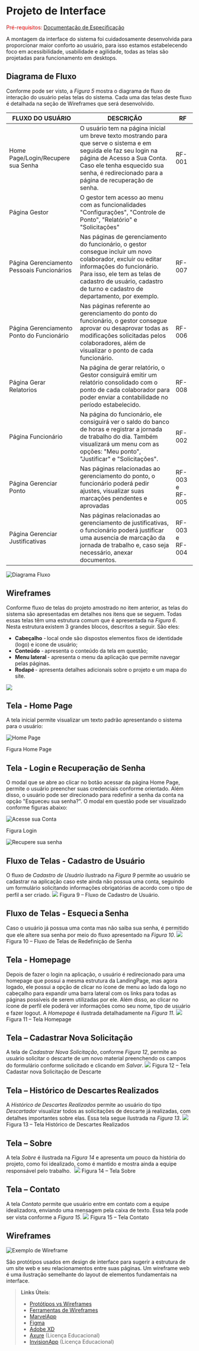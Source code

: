 
# Projeto de Interface

<span style="color:red">Pré-requisitos: <a href="2-Especificação do Projeto.md"> Documentação de Especificação</a></span>

A montagem da interface do sistema foi cuidadosamente desenvolvida para proporcionar maior conforto ao usuário, para isso estamos estabelecendo foco em acessibilidade, usabilidade e agilidade, todas as telas são projetadas para funcionamento em desktops.

## Diagrama de Fluxo

Conforme pode ser visto, a *Figura 5* mostra o diagrama de fluxo de interação do usuário pelas telas do sistema. Cada uma das telas deste fluxo é detalhada na seção de Wireframes que será desenvolvido. 

|FLUXO DO USUÁRIO| DESCRIÇÃO | RF |
|--|-------------------------------------------------------|-------------------------------|
|Home Page/Login/Recupere sua Senha | O usuário tem na página inicial um breve texto mostrando para que serve o sistema e em seguida ele faz seu login na página de Acesso a Sua Conta. Caso ele tenha esquecido sua senha, é redirecionado para a página de recuperação de senha. | RF-001 |
|Página Gestor | O gestor tem acesso ao menu com as funcionalidades "Configurações", "Controle de Ponto", "Relatório" e "Solicitações"|  |
|Página Gerenciamento Pessoais Funcionários|  Nas páginas de gerenciamento do funcionário, o gestor consegue incluir um novo colaborador, excluir ou editar informações do funcionário. Para isso, ele tem as telas de cadastro de usuário, cadastro de turno e cadastro de departamento, por exemplo. | RF-007 |
|Página Gerenciamento Ponto do Funcionário| Nas páginas referente ao gerenciamento do ponto do funcionário, o gestor consegue aprovar ou desaprovar todas as modificações solicitadas pelos colaboradores, além de visualizar o ponto de cada funcionário.  | RF-006 |
|Página Gerar Relatorios | Na página de gerar relatório, o Gestor consiguirá emitir um relatório consolidado com o ponto de cada colaborador para poder enviar a contabilidade no período estabelecido.  | RF-008|
|Página Funcionário | Na página do funcionário, ele consiguirá ver o saldo do banco de horas e registrar a jornada de trabalho do dia. Também visualizará um menu com as opções: "Meu ponto", "Justificar" e "Solicitações". | RF-002 |
|Página Gerenciar Ponto| Nas páginas relacionadas ao gerenciamento do ponto, o funcionário poderá pedir ajustes, visualizar suas marcações pendentes e aprovadas | RF-003 e RF-005 |
|Página Gerenciar Justificativas | Nas páginas relacionadas ao gerenciamento de justificativas, o funcionário poderá justificar uma ausencia de marcação da jornada de trabalho e, caso seja necessário, anexar documentos. | RF-003 e RF-004|


  ![Diagrama Fluxo](img/DiagramaFluxo.PNG)


## Wireframes

Conforme fluxo de telas do projeto amostrado no item anterior, as telas do sistema são apresentadas em detalhes nos itens que se seguem. Todas essas telas têm uma estrutura comum que é apresentada na *Figura 6*. Nesta estrutura existem 3 grandes blocos, descritos a seguir. São eles:
- **Cabeçalho** - local onde são dispostos elementos fixos de identidade (logo) e icone de usuário;   
- **Conteúdo** - apresenta o conteúdo da tela em questão;   
- **Menu lateral** - apresenta o menu da aplicação que permite navegar pelas páginas.
- **Rodapé** - apresenta detalhes adicionais sobre o projeto e um mapa do site.

![](https://github.com/ICEI-PUC-Minas-PMV-ADS/pmv-ads-2021-2-e2-proj-int-t2-descarte-sustentavel/blob/main/docs/img/Padrao.png)
 

## Tela - Home Page
A tela inicial permite visualizar um texto padrão apresentando o sistema para o usuário:

![Home Page](img/AcesseSuaConta.PNG)

Figura Home Page

## Tela - Login e Recuperação de Senha
O modal que se abre ao clicar no botão acessar da página Home Page, permite o usuário preencher suas credenciais conforme orientado. Além disso, o usuário pode ser direcionado para redefinir a senha da conta na opção "Esqueceu sua senha?". O modal em questão pode ser visualizado conforme figuras abaixo:

![Acesse sua Conta](img/AcesseSuaConta.PNG)

Figura Login

![Recupere sua senha](img/RecupereSenha.PNG)

## Fluxo de Telas - Cadastro de Usuário 
O fluxo de *Cadastro de Usuário* ilustrado na *Figura 9* permite ao usuário se cadastrar na aplicação caso este ainda não possua uma conta, seguindo um formulário solicitando informações obrigatórias de acordo com o tipo de perfil a ser criado.
![](https://github.com/ICEI-PUC-Minas-PMV-ADS/pmv-ads-2021-2-e2-proj-int-t2-descarte-sustentavel/blob/main/docs/img/Cadastro.png)
Figura 9 – Fluxo de Cadastro de Usuário. 

## Fluxo de Telas - Esqueci a Senha  
Caso o usuário já possua uma conta mas não saiba sua senha, é permitido que ele altere sua senha por meio do fluxo apresentado na *Figura 10*. 
![](https://github.com/ICEI-PUC-Minas-PMV-ADS/pmv-ads-2021-2-e2-proj-int-t2-descarte-sustentavel/blob/main/docs/img/Esqueci%20a%20Senha.png)
Figura 10 – Fluxo de Telas de Redefinição de Senha 

## Tela - Homepage 
Depois de fazer o login na aplicação, o usuário é redirecionado para uma homepage que possui a mesma estrutura da LandingPage, mas agora logado, ele possui a opção de clicar no ícone de menu ao lado da logo no cabeçalho para expandir uma barra lateral com os links para todas as páginas possíveis de serem utilizadas por ele. Além disso, ao clicar no ícone de perfil ele poderá ver informações como seu nome, tipo de usuário e fazer logout. A *Homepage* é ilustrada detalhadamente na *Figura 11*.
![](https://github.com/ICEI-PUC-Minas-PMV-ADS/pmv-ads-2021-2-e2-proj-int-t2-descarte-sustentavel/blob/main/docs/img/Homepage.png)
Figura 11 – Tela Homepage

## Tela – Cadastrar Nova Solicitação
A tela de *Cadastrar Nova Solicitação*, conforme *Figura 12*, permite ao usuário solicitar o descarte de um novo material preenchendo os campos do formulário conforme solicitado e clicando em *Salvar*.
![](https://github.com/ICEI-PUC-Minas-PMV-ADS/pmv-ads-2021-2-e2-proj-int-t2-descarte-sustentavel/blob/main/docs/img/SolicitacaoDescarte.png)
Figura 12 – Tela Cadastar nova Solicitação de Descarte

## Tela – Histórico de Descartes Realizados  
A *Histórico de Descartes Realizados* permite ao usuário do tipo *Descartador* visualizar todos as solicitações de descarte já realizadas, com detalhes importantes sobre elas. Essa tela segue ilustrada na *Figura 13*.
![](https://github.com/ICEI-PUC-Minas-PMV-ADS/pmv-ads-2021-2-e2-proj-int-t2-descarte-sustentavel/blob/main/docs/img/Historico.png)
Figura 13 – Tela Histórico de Descartes Realizados

## Tela – Sobre   
A tela *Sobre* é ilustrada na *Figura 14* e apresenta um pouco da história do projeto, como foi idealizado, como é mantido e mostra ainda a equipe responsável pelo trabalho.   
![](https://github.com/ICEI-PUC-Minas-PMV-ADS/pmv-ads-2021-2-e2-proj-int-t2-descarte-sustentavel/blob/main/docs/img/Sobre.png)
Figura 14 – Tela Sobre 

## Tela – Contato  
A tela *Contato* permite que usuário entre em contato com a equipe idealizadora, enviando uma mensagem pela caixa de texto. Essa tela pode ser vista conforme a *Figura 15*.
![](https://github.com/ICEI-PUC-Minas-PMV-ADS/pmv-ads-2021-2-e2-proj-int-t2-descarte-sustentavel/blob/main/docs/img/Contato.png)
Figura 15 – Tela Contato 
 


## Wireframes

![Exemplo de Wireframe](img/wireframe-example.png)

São protótipos usados em design de interface para sugerir a estrutura de um site web e seu relacionamentos entre suas páginas. Um wireframe web é uma ilustração semelhante do layout de elementos fundamentais na interface.
 
> **Links Úteis**:
> - [Protótipos vs Wireframes](https://www.nngroup.com/videos/prototypes-vs-wireframes-ux-projects/)
> - [Ferramentas de Wireframes](https://rockcontent.com/blog/wireframes/)
> - [MarvelApp](https://marvelapp.com/developers/documentation/tutorials/)
> - [Figma](https://www.figma.com/)
> - [Adobe XD](https://www.adobe.com/br/products/xd.html#scroll)
> - [Axure](https://www.axure.com/edu) (Licença Educacional)
> - [InvisionApp](https://www.invisionapp.com/) (Licença Educacional)
